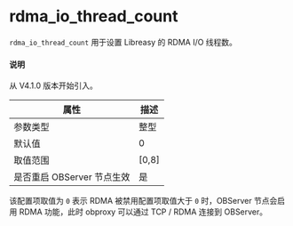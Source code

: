 # rdma_io_thread_count 


`rdma_io_thread_count` 用于设置 Libreasy 的 RDMA I/O 线程数。

<main id="notice" type='explain'>
  <h4>说明</h4>
  <p>从 V4.1.0 版本开始引入。</p>
</main>

|      **属性**      | **描述**  |
|------------------|---------|
| 参数类型             | 整型      |
| 默认值              | 0       |
| 取值范围             | \[0,8\] |
| 是否重启 OBServer 节点生效 | 是       |




该配置项取值为 `0` 表示 RDMA 被禁用配置项取值大于 `0` 时，OBServer 节点会启用 RDMA 功能，此时 obproxy 可以通过 TCP / RDMA 连接到 OBServer。
